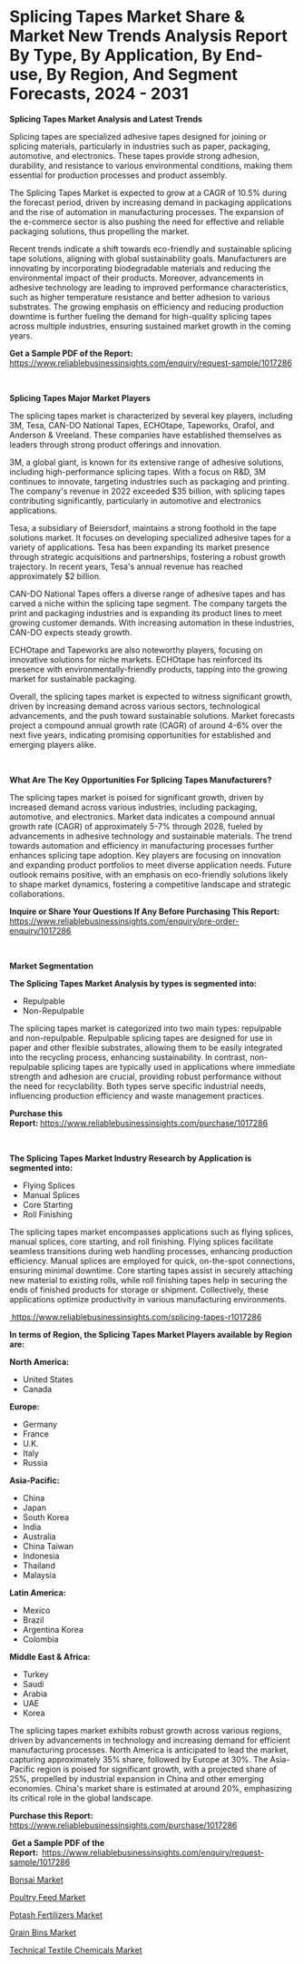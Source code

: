 <p><h1>Splicing Tapes Market Share & Market New Trends Analysis Report By Type, By Application, By End-use, By Region, And Segment Forecasts, 2024 - 2031</h1></p><p><strong>Splicing Tapes Market Analysis and Latest Trends</strong></p>
<p><p>Splicing tapes are specialized adhesive tapes designed for joining or splicing materials, particularly in industries such as paper, packaging, automotive, and electronics. These tapes provide strong adhesion, durability, and resistance to various environmental conditions, making them essential for production processes and product assembly.</p><p>The Splicing Tapes Market is expected to grow at a CAGR of 10.5% during the forecast period, driven by increasing demand in packaging applications and the rise of automation in manufacturing processes. The expansion of the e-commerce sector is also pushing the need for effective and reliable packaging solutions, thus propelling the market.</p><p>Recent trends indicate a shift towards eco-friendly and sustainable splicing tape solutions, aligning with global sustainability goals. Manufacturers are innovating by incorporating biodegradable materials and reducing the environmental impact of their products. Moreover, advancements in adhesive technology are leading to improved performance characteristics, such as higher temperature resistance and better adhesion to various substrates. The growing emphasis on efficiency and reducing production downtime is further fueling the demand for high-quality splicing tapes across multiple industries, ensuring sustained market growth in the coming years.</p></p>
<p><strong>Get a Sample PDF of the Report:&nbsp;</strong> <a href="https://www.reliablebusinessinsights.com/enquiry/request-sample/1017286">https://www.reliablebusinessinsights.com/enquiry/request-sample/1017286</a></p>
<p>&nbsp;</p>
<p><strong>Splicing Tapes Major Market Players</strong></p>
<p><p>The splicing tapes market is characterized by several key players, including 3M, Tesa, CAN-DO National Tapes, ECHOtape, Tapeworks, Orafol, and Anderson & Vreeland. These companies have established themselves as leaders through strong product offerings and innovation.</p><p>3M, a global giant, is known for its extensive range of adhesive solutions, including high-performance splicing tapes. With a focus on R&D, 3M continues to innovate, targeting industries such as packaging and printing. The company's revenue in 2022 exceeded $35 billion, with splicing tapes contributing significantly, particularly in automotive and electronics applications.</p><p>Tesa, a subsidiary of Beiersdorf, maintains a strong foothold in the tape solutions market. It focuses on developing specialized adhesive tapes for a variety of applications. Tesa has been expanding its market presence through strategic acquisitions and partnerships, fostering a robust growth trajectory. In recent years, Tesa's annual revenue has reached approximately $2 billion.</p><p>CAN-DO National Tapes offers a diverse range of adhesive tapes and has carved a niche within the splicing tape segment. The company targets the print and packaging industries and is expanding its product lines to meet growing customer demands. With increasing automation in these industries, CAN-DO expects steady growth.</p><p>ECHOtape and Tapeworks are also noteworthy players, focusing on innovative solutions for niche markets. ECHOtape has reinforced its presence with environmentally-friendly products, tapping into the growing market for sustainable packaging. </p><p>Overall, the splicing tapes market is expected to witness significant growth, driven by increasing demand across various sectors, technological advancements, and the push toward sustainable solutions. Market forecasts project a compound annual growth rate (CAGR) of around 4-6% over the next five years, indicating promising opportunities for established and emerging players alike.</p></p>
<p>&nbsp;</p>
<p><strong>What Are The Key Opportunities For Splicing Tapes Manufacturers?</strong></p>
<p><p>The splicing tapes market is poised for significant growth, driven by increased demand across various industries, including packaging, automotive, and electronics. Market data indicates a compound annual growth rate (CAGR) of approximately 5-7% through 2028, fueled by advancements in adhesive technology and sustainable materials. The trend towards automation and efficiency in manufacturing processes further enhances splicing tape adoption. Key players are focusing on innovation and expanding product portfolios to meet diverse application needs. Future outlook remains positive, with an emphasis on eco-friendly solutions likely to shape market dynamics, fostering a competitive landscape and strategic collaborations.</p></p>
<p><strong>Inquire or Share Your Questions If Any Before Purchasing This Report:</strong> <a href="https://www.reliablebusinessinsights.com/enquiry/pre-order-enquiry/1017286">https://www.reliablebusinessinsights.com/enquiry/pre-order-enquiry/1017286</a></p>
<p>&nbsp;</p>
<p><strong>Market Segmentation</strong></p>
<p><strong>The Splicing Tapes Market Analysis by types is segmented into:</strong></p>
<p><ul><li>Repulpable</li><li>Non-Repulpable</li></ul></p>
<p><p>The splicing tapes market is categorized into two main types: repulpable and non-repulpable. Repulpable splicing tapes are designed for use in paper and other flexible substrates, allowing them to be easily integrated into the recycling process, enhancing sustainability. In contrast, non-repulpable splicing tapes are typically used in applications where immediate strength and adhesion are crucial, providing robust performance without the need for recyclability. Both types serve specific industrial needs, influencing production efficiency and waste management practices.</p></p>
<p><strong>Purchase this Report:&nbsp;</strong><a href="https://www.reliablebusinessinsights.com/purchase/1017286">https://www.reliablebusinessinsights.com/purchase/1017286</a></p>
<p>&nbsp;</p>
<p><strong>The Splicing Tapes Market Industry Research by Application is segmented into:</strong></p>
<p><ul><li>Flying Splices</li><li>Manual Splices</li><li>Core Starting</li><li>Roll Finishing</li></ul></p>
<p><p>The splicing tapes market encompasses applications such as flying splices, manual splices, core starting, and roll finishing. Flying splices facilitate seamless transitions during web handling processes, enhancing production efficiency. Manual splices are employed for quick, on-the-spot connections, ensuring minimal downtime. Core starting tapes assist in securely attaching new material to existing rolls, while roll finishing tapes help in securing the ends of finished products for storage or shipment. Collectively, these applications optimize productivity in various manufacturing environments.</p></p>
<p><a href="https://www.reliablebusinessinsights.com/splicing-tapes-r1017286">&nbsp;https://www.reliablebusinessinsights.com/splicing-tapes-r1017286</a></p>
<p><strong>In terms of Region, the Splicing Tapes Market Players available by Region are:</strong></p>
<p>
    <p> <strong> North America: </strong>
        <ul>
            <li>United States</li>
            <li>Canada</li>
        </ul>
        </p> 
    <p> <strong> Europe: </strong>
        <ul>
            <li>Germany</li>
            <li>France</li>
            <li>U.K.</li>
            <li>Italy</li>
            <li>Russia</li>
        </ul>
        </p> 
    <p> <strong> Asia-Pacific: </strong>
        <ul>
            <li>China</li>
            <li>Japan</li>
            <li>South Korea</li>
            <li>India</li>
            <li>Australia</li>
            <li>China Taiwan</li>
            <li>Indonesia</li>
            <li>Thailand</li>
            <li>Malaysia</li>
        </ul>
        </p> 
    <p> <strong> Latin America: </strong>
        <ul>
            <li>Mexico</li>
            <li>Brazil</li>
            <li>Argentina Korea</li>
            <li>Colombia</li>
        </ul>
        </p> 
    <p> <strong> Middle East & Africa: </strong>
        <ul>
            <li>Turkey</li>
            <li>Saudi</li>
            <li>Arabia</li>
            <li>UAE</li>
            <li>Korea</li>
        </ul>
    </p>
    </p>
<p><p>The splicing tapes market exhibits robust growth across various regions, driven by advancements in technology and increasing demand for efficient manufacturing processes. North America is anticipated to lead the market, capturing approximately 35% share, followed by Europe at 30%. The Asia-Pacific region is poised for significant growth, with a projected share of 25%, propelled by industrial expansion in China and other emerging economies. China's market share is estimated at around 20%, emphasizing its critical role in the global landscape.</p></p>
<p><strong>Purchase this Report: </strong><a href="https://www.reliablebusinessinsights.com/purchase/1017286">https://www.reliablebusinessinsights.com/purchase/1017286</a></p>
<p>&nbsp;<strong>Get a Sample PDF of the Report:&nbsp;&nbsp;</strong><a href="https://www.reliablebusinessinsights.com/enquiry/request-sample/1017286">https://www.reliablebusinessinsights.com/enquiry/request-sample/1017286</a></p>
<p><strong></strong></p>
<p><p><a href="https://medium.com/@jillianwyattgb94/the-global-market-overview-of-the-bonsai-market-provides-a-unique-perspective-on-the-key-trends-8057eec2f2c1">Bonsai Market</a></p><p><a href="https://issuu.com/reportprime-2/docs/poultry-feed-market-size-2030.pptx_5f1750fa186720">Poultry Feed Market</a></p><p><a href="https://issuu.com/reportprime-2/docs/potash-fertilizers-market-size-2030_fb7b19575b18f1">Potash Fertilizers Market</a></p><p><a href="https://www.linkedin.com/pulse/grain-bins-market-industry-landscape-growth-trajectories-ckdoe?trackingId=T%2FyBmrEDQG294NE%2FYoswKw%3D%3D">Grain Bins Market</a></p><p><a href="https://medium.com/@graceturner587/the-technical-textile-chemicals-market-is-anticipated-to-experience-significant-growth-with-a-b4d4b91f2177">Technical Textile Chemicals Market</a></p></p>